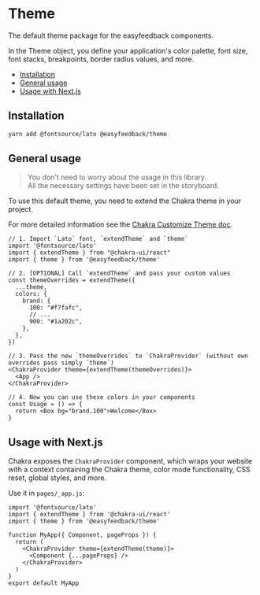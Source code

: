 # Theme

The default theme package for the easyfeedback components.

In the Theme object, you define your application's color palette, font size, font stacks,
breakpoints, border radius values, and more.

- [Installation](#installation)
- [General usage](#general-usage)
- [Usage with Next.js](#usage-with-nextjs)

## Installation

```sh
yarn add @fontsource/lato @easyfeedback/theme
```

## General usage

> You don't need to worry about the usage in this library.\
> All the necessary settings have been set in the storyboard.

To use this default theme, you need to extend the Chakra theme in your project.

For more detailed information see the
[Chakra Customize Theme doc](https://chakra-ui.com/docs/theming/customize-theme).

```tsx
// 1. Import `Lato` font, `extendTheme` and `theme`
import '@fontsource/lato'
import { extendTheme } from "@chakra-ui/react"
import { theme } from '@easyfeedback/theme'

// 2. [OPTIONAL] Call `extendTheme` and pass your custom values
const themeOverrides = extendTheme({
  ...theme,
  colors: {
    brand: {
      100: "#f7fafc",
      // ...
      900: "#1a202c",
    },
  },
})

// 3. Pass the new `themeOverrides` to `ChakraProvider` (without own overrides pass simply `theme`)
<ChakraProvider theme={extendTheme(themeOverrides)}>
  <App />
</ChakraProvider>

// 4. Now you can use these colors in your components
const Usage = () => {
  return <Box bg="brand.100">Welcome</Box>
}
```

## Usage with Next.js

Chakra exposes the `ChakraProvider` component, which wraps your website with a context containing
the Chakra theme, color mode functionality, CSS reset, global styles, and more.

Use it in `pages/_app.js`:

```tsx
import '@fontsource/lato'
import { extendTheme } from '@chakra-ui/react'
import { theme } from '@easyfeedback/theme'

function MyApp({ Component, pageProps }) {
  return (
    <ChakraProvider theme={extendTheme(theme)}>
      <Component {...pageProps} />
    </ChakraProvider>
  )
}
export default MyApp
```
